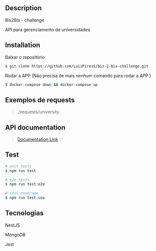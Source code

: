## Description

Bis2Bis - challenge

API para gerenciamento de universidades

## Installation

Baixar o repositório
```bash
$ git clone https://github.com/LuizPiresS/bis-2-bis-challenge.git
```

Rodar a APP (Não precisa de mais nenhum comando para rodar a APP )
```bash
$ docker-compose down && docker-compose up
```

## Exemplos de requests
>./requests/university

## API documentation
>[Documentation Link](http://localhost:3000/api)
## Test

```bash
# unit tests
$ npm run test

# e2e tests
$ npm run test:e2e

# test coverage
$ npm run test:cov
```

## Tecnologias
NestJS

MongoDB

Jest

